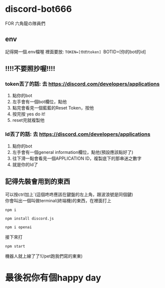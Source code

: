 # discord-bot666
FOR 六角龍の隊員們

## env
記得開一個.env檔喔
裡面要放:
`TOKEN=[你的token]
`BOTID=[你的bot的id]
## !!!!不要照抄喔!!!!
### token丟了的話: 去 https://discord.com/developers/applications 
1. 點你的bot
2. 左手會有一個bot欄位，點他
3. 點完會看見一個藍藍的Reset Token，按他
4. 按完按 yes do it!
5. reset完就複製他
### Id丟了的話: 去 https://discord.com/developers/applications 
1. 點你的bot
2. 左手會有一個general information欄位，點他(預設應該點好了)
3. 往下滑一點會看見一個APPLICATION ID，複製底下的那串迷之數字
4. 就是你的Id了

## 記得先裝會用到的東西

可以按ctrl加上\`(這個咚咚應該在鍵盤的左上角，跟波浪號是同個鍵)</br>你會叫出一個叫做terminal(終端機)的東西，在裡面打上

`npm i`

`npm install discord.js`

`npm i openai`

接下來打

`npm start`

機器人就上線了了!(/pet跑我們寫的東東)

# 最後祝你有個happy day
